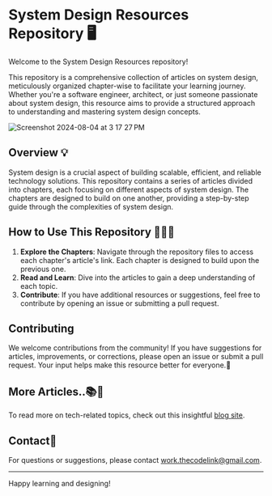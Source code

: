 # System Design Resources Repository 🖥️

Welcome to the System Design Resources repository! 

This repository is a comprehensive collection of articles on system design, meticulously organized chapter-wise to facilitate your learning journey. Whether you're a software engineer, architect, or just someone passionate about system design, this resource aims to provide a structured approach to understanding and mastering system design concepts.

![Screenshot 2024-08-04 at 3 17 27 PM](https://github.com/user-attachments/assets/07ef128e-1bea-493e-a181-334fe5c10a0c)


## Overview 💡

System design is a crucial aspect of building scalable, efficient, and reliable technology solutions. This repository contains a series of articles divided into chapters, each focusing on different aspects of system design. The chapters are designed to build on one another, providing a step-by-step guide through the complexities of system design.


## How to Use This Repository 👩🏻‍🏫

1. **Explore the Chapters**: Navigate through the repository files to access each chapter's article's link. Each chapter is designed to build upon the previous one.
2. **Read and Learn**: Dive into the articles to gain a deep understanding of each topic.
3. **Contribute**: If you have additional resources or suggestions, feel free to contribute by opening an issue or submitting a pull request.


## Contributing

We welcome contributions from the community! If you have suggestions for articles, improvements, or corrections, please open an issue or submit a pull request. Your input helps make this resource better for everyone.👥

## More Articles..📚📖

To read more on tech-related topics, check out this insightful [blog site](https://blog-eta-seven-55.vercel.app). 

## Contact📨

For questions or suggestions, please contact [work.thecodelink@gmail.com](mailto:work.thecodelink@gmail.com).

---

Happy learning and designing!

